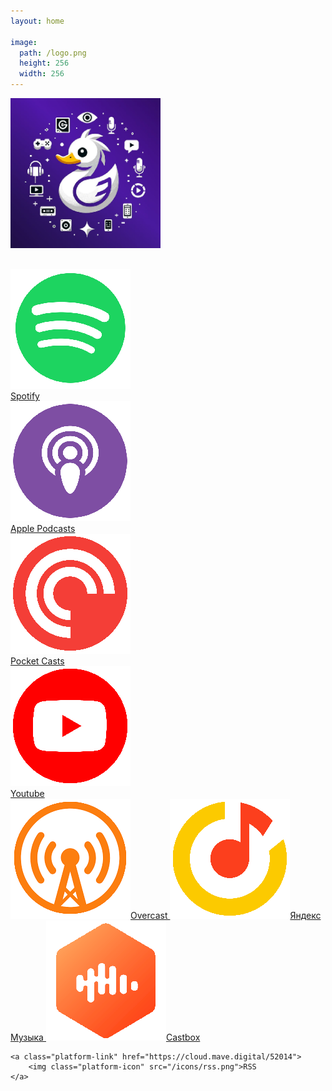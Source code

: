 ```yaml
---
layout: home

image:
  path: /logo.png
  height: 256
  width: 256
---
```


<div style="float:left; width:240px; margin-right:60px; margin-bottom:30px;" >
	<img width=240 src="/logo.png" alt="Duck syndrome"/>
</div>

<div style="float:left; width:200px; margin-right:60px;">
	<a class="platform-link" href="https://open.spotify.com/show/0VWmBpMCBbDzKxEl9Iuu6Q" target="_blank">
		<img class="platform-icon" src="/icons/spotify.png">Spotify
	</a>
	<a class="platform-link" href="https://podcasts.apple.com/us/podcast/%D1%81%D0%B8%D0%BD%D0%B4%D1%80%D0%BE%D0%BC-%D1%83%D1%82%D1%91%D0%BD%D0%BA%D0%B0/id1725351363" target="_blank">
		<img class="platform-icon" src="/icons/apple.png">Apple Podcasts
	</a>
	<a class="platform-link" href="https://pca.st/itunes/1725351363" target="_blank">
		<img class="platform-icon" src="/icons/pocket.png">Pocket Casts
	</a>
	<a class="platform-link" href="https://www.youtube.com/@sindromutenka" target="_blank">
		<img class="platform-icon" src="/icons/youtube.png">Youtube
	</a>
</div>

<div style="float:left;">
	<a class="platform-link" href="https://overcast.fm/itunes1725351363" target="_blank">
		<img class="platform-icon" src="/icons/overcast.png">Overcast
	</a>
	<a class="platform-link" href="https://music.yandex.ru/album/29025424" target="_blank">
		<img class="platform-icon" src="/icons/yandex.png">Яндекс Музыка
	</a>
	<a class="platform-link" href="https://castbox.fm/channel/%D0%A1%D0%B8%D0%BD%D0%B4%D1%80%D0%BE%D0%BC-%D1%83%D1%82%D1%91%D0%BD%D0%BA%D0%B0-id5758483?utm_source=podcaster&utm_medium=dlink&utm_campaign=c_5758483&utm_content=%D0%A1%D0%B8%D0%BD%D0%B4%D1%80%D0%BE%D0%BC%20%D1%83%D1%82%D1%91%D0%BD%D0%BA%D0%B0-CastBox_FM';" target="_blank">
		<img class="platform-icon" src="/icons/castbox.png">Castbox
	</a>

	<a class="platform-link" href="https://cloud.mave.digital/52014">
		<img class="platform-icon" src="/icons/rss.png">RSS
	</a>
</div>
